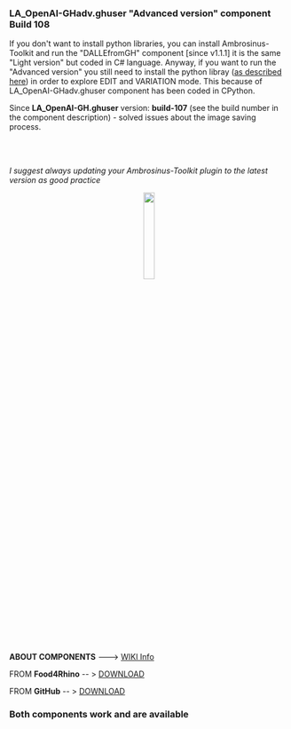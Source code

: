 ### LA_OpenAI-GHadv.ghuser "Advanced version" component Build 108

If you don't want to install python libraries, you can install Ambrosinus-Toolkit and run the "DALLEfromGH" component [since v1.1.1] it is the same "Light version" but coded in C# language. Anyway, if you want to run the "Advanced version" you still need to install the python libray ([as described here](https://bit.ly/OpenAI-insideGrasshopper)) in order to explore EDIT and VARIATION mode. This because of LA_OpenAI-GHadv.ghuser component has been coded in CPython.

Since **LA_OpenAI-GH.ghuser** version: **build-107** (see the build number in the component description) - solved issues about the image saving process.

<br>
<br>


_I suggest always updating your Ambrosinus-Toolkit plugin to the latest version as good practice_

<div align="center">
<img src="https://ambrosinus.altervista.org/blog/wp-content/uploads/2022/11/LA_OpenAI-GHadv_comp5.png" width="20%" height="20%">
</div>
<br>
<br>

**ABOUT COMPONENTS**  ---> [WIKI Info](https://github.com/lucianoambrosini/Ambrosinus-Toolkit/wiki/AI-components)

FROM **Food4Rhino**   -- > [DOWNLOAD](https://www.food4rhino.com/en/app/ambrosinus-toolkit)

FROM **GitHub**       -- > [DOWNLOAD](https://github.com/lucianoambrosini/Ambrosinus-Toolkit/tree/main/Latest_version)

### Both components work and are available
